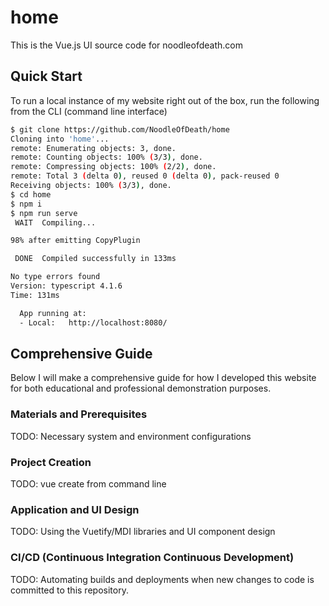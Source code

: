# home
This is the Vue.js UI source code for noodleofdeath.com

## Quick Start

To run a local instance of my website right out of the box, run the following from the CLI (command line interface)

```bash
$ git clone https://github.com/NoodleOfDeath/home
Cloning into 'home'...
remote: Enumerating objects: 3, done.
remote: Counting objects: 100% (3/3), done.
remote: Compressing objects: 100% (2/2), done.
remote: Total 3 (delta 0), reused 0 (delta 0), pack-reused 0
Receiving objects: 100% (3/3), done.
$ cd home
$ npm i
$ npm run serve
 WAIT  Compiling...                                                                                                                                            6:08:05 PM

98% after emitting CopyPlugin

 DONE  Compiled successfully in 133ms                                                                                                                          6:08:06 PM

No type errors found
Version: typescript 4.1.6
Time: 131ms

  App running at:
  - Local:   http://localhost:8080/ 
```

## Comprehensive Guide

Below I will make a comprehensive guide for how I developed this website for both educational and professional demonstration purposes.

### Materials and Prerequisites

TODO: Necessary system and environment configurations

### Project Creation

TODO: vue create from command line

### Application and UI Design

TODO: Using the Vuetify/MDI libraries and UI component design

### CI/CD (Continuous Integration Continuous Development)

TODO: Automating builds and deployments when new changes to code is committed to this repository.
